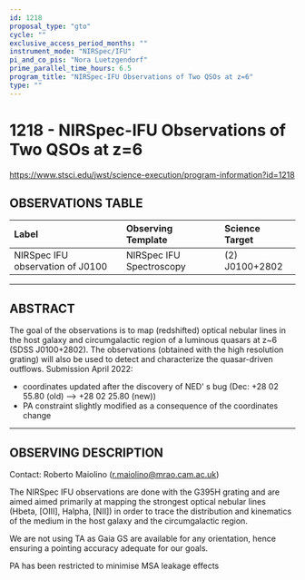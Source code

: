 ```yaml
---
id: 1218
proposal_type: "gto"
cycle: ""
exclusive_access_period_months: ""
instrument_mode: "NIRSpec/IFU"
pi_and_co_pis: "Nora Luetzgendorf"
prime_parallel_time_hours: 6.5
program_title: "NIRSpec-IFU Observations of Two QSOs at z=6"
type: ""
---
```

# 1218 - NIRSpec-IFU Observations of Two QSOs at z=6
https://www.stsci.edu/jwst/science-execution/program-information?id=1218
## OBSERVATIONS TABLE
| Label                              | Observing Template       | Science Target   |
| :--------------------------------- | :----------------------- | :--------------- |
| NIRSpec IFU observation of J0100   | NIRSpec IFU Spectroscopy | (2) J0100+2802   |

---

## ABSTRACT

The goal of the observations is to map (redshifted) optical nebular lines in the host galaxy and circumgalactic region of a luminous quasars at z~6 (SDSS J0100+2802). The observations (obtained with the high resolution grating) will also be used to detect and characterize the quasar-driven outflows.
Submission April 2022:
- coordinates updated after the discovery of NED' s bug (Dec: +28 02 55.80 (old) --> +28 02 25.80 (new))
- PA constraint slightly modified as a consequence of the coordinates change

---

## OBSERVING DESCRIPTION

Contact: Roberto Maiolino (r.maiolino@mrao.cam.ac.uk)

The NIRSpec IFU observations are done with the G395H grating and are aimed aimed primarily at mapping the strongest optical nebular lines (Hbeta, [OIII], Halpha, [NII]) in order to trace the distribution and kinematics of the medium in the host galaxy and the circumgalactic region.

We are not using TA as Gaia GS are available for any orientation, hence ensuring a pointing accuracy adequate for our goals.

PA has been restricted to minimise MSA leakage effects